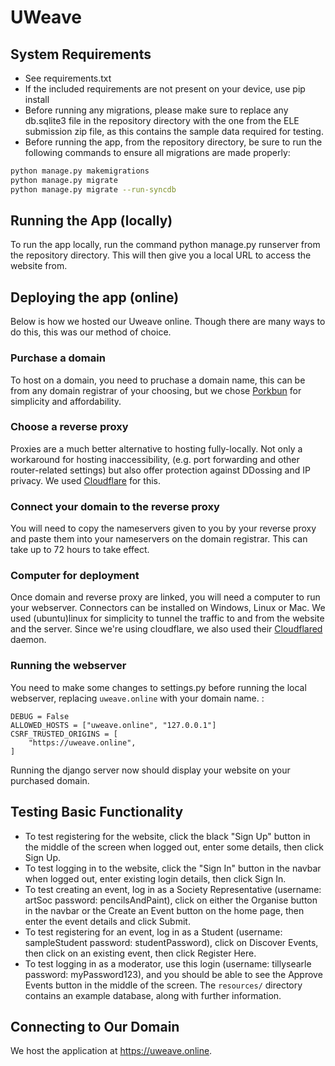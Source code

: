 # UWeave

## System Requirements
- See requirements.txt
- If the included requirements are not present on your device, use pip install
- Before running any migrations, please make sure to replace any db.sqlite3 file in the repository directory with the one from the ELE submission zip file, as this contains the sample data required for testing.
- Before running the app, from the repository directory, be sure to run the following commands to ensure all migrations are made properly:
```bash
python manage.py makemigrations
python manage.py migrate
python manage.py migrate --run-syncdb
```
## Running the App (locally)
To run the app locally, run the command python manage.py runserver from the repository directory.
This will then give you a local URL to access the website from.

## Deploying the app (online)
Below is how we hosted our Uweave online. Though there are many ways to do this, this was our method of choice.

### Purchase a domain
To host on a domain, you need to pruchase a domain name, this can be from any domain registrar of your choosing, but we chose [Porkbun](https://porkbun.com/) for simplicity and affordability.

### Choose a reverse proxy
 Proxies are a much better alternative to hosting fully-locally. Not only a workaround for hosting inaccessibility, (e.g. port forwarding and other router-related settings) but also offer protection against DDossing and IP privacy. We used [Cloudflare](https://www.cloudflare.com/) for this.

### Connect your domain to the reverse proxy
You will need to copy the nameservers given to you by your reverse proxy and paste them into your nameservers on the domain registrar. This can take up to 72 hours to take effect.

### Computer for deployment
Once domain and reverse proxy are linked, you will need a computer to run your webserver. Connectors can be installed on Windows, Linux or Mac. We used (ubuntu)linux for simplicity to tunnel the traffic to and from the website and the server. Since we're using cloudflare, we also used their [Cloudflared](https://developers.cloudflare.com/cloudflare-one/connections/connect-networks/downloads/) daemon.

### Running the webserver
You need to make some changes to settings.py before running the local webserver, replacing ``uweave.online`` with your domain name. :
```
DEBUG = False
ALLOWED_HOSTS = ["uweave.online", "127.0.0.1"]
CSRF_TRUSTED_ORIGINS = [
    "https://uweave.online",
]
```
Running the django server now should display your website on your purchased domain.

## Testing Basic Functionality
- To test registering for the website, click the black "Sign Up" button in the middle of the screen when logged out, enter some details, then click Sign Up.
- To test logging in to the website, click the "Sign In" button in the navbar when logged out, enter existing login details, then click Sign In.
- To test creating an event, log in as a Society Representative (username: artSoc password: pencilsAndPaint), click on either the Organise button in the navbar or the Create an Event button on the home page, then enter the event details and click Submit.
- To test registering for an event, log in as a Student (username: sampleStudent password: studentPassword), click on Discover Events, then click on an existing event, then click Register Here. 
- To test logging in as a moderator, use this login (username: tillysearle password: myPassword123), and you should be able to see the Approve Events button in the middle of the screen.
The `resources/` directory contains an example database, along with further information.

## Connecting to Our Domain
We host the application at https://uweave.online.
